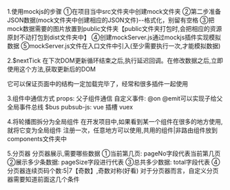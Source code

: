 1.使用mockjs的步骤
 ①在项目当中src文件夹中创建mock文件夹
 ②第二步准备JSON数据(mock文件夹中创建相应的JSON文件)--格式化，别留有空格
 ③把mock数据需要的图片放置到public文件夹【public文件夹打包时,会把相应的资源原封不动打包到dist文件夹中】
 ④创建mockServer.js通过mockjs插件实现模拟数据
 ⑤mockServer.js文件在入口文件中引入(至少需要执行一次,才能模拟数据)

2.$nextTick
 在下次DOM更新循环结束之后,执行延迟回调。在修改数据之后,立即使用这个方法,获取更新后的DOM

 它可以保证页面中的结构一定加载完毕了，经常和很多插件一起使用

3.组件中通信方式
 props: 父子组件通信
 自定义事件: @on @emit可以实现子给父
 全局事件总线 $bus
 pubsub-js: vue
 插槽
 vuex

4.将轮播图拆分为全局组件
在开发项目中,如果看到某一个组件在很多的地方使用,就将它变为全局组件
 注册一次，任意地方可以使用,共用的组件|非路由组件放到components文件夹中

5.分页器
分页器展示,需要哪些数据
 ①当前第几页: pageNo字段代表当前第几页
 ②展示多少条数据: pageSize字段进行代表 
 ③总共多少数据: total字段代表
 ④分页器连续页码个数:5|7【奇数】,奇数对称(好看)
对于分页器而言，自定义分页器需要知道前面这几个条件
